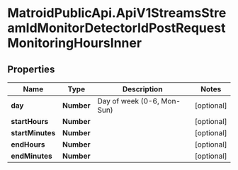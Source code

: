 # MatroidPublicApi.ApiV1StreamsStreamIdMonitorDetectorIdPostRequestMonitoringHoursInner

## Properties

Name | Type | Description | Notes
------------ | ------------- | ------------- | -------------
**day** | **Number** | Day of week (0-6, Mon-Sun) | [optional] 
**startHours** | **Number** |  | [optional] 
**startMinutes** | **Number** |  | [optional] 
**endHours** | **Number** |  | [optional] 
**endMinutes** | **Number** |  | [optional] 


